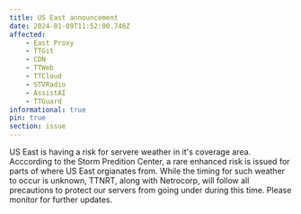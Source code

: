 ```yaml
---
title: US East announcement
date: 2024-01-09T11:52:00.746Z
affected:
    - East Proxy
    - TTGit
    - CDN
    - TTWeb
    - TTCloud
    - STVRadio
    - AssistAI
    - TTGuard
informational: true
pin: true
section: issue
---
```


US East is having a risk for servere weather in it's coverage area. Acccording to the Storm Predition Center, a rare enhanced risk is issued for parts of where US East orgianates from.
While the timing for such weather to occur is unknown, TTNRT, along with Netrocorp, will follow all precautions to protect our servers from going under during this time.
Please monitor for further updates.
